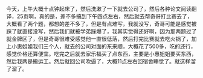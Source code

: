 今天，上午大概十点钟起床了，然后洗漱了一下就去公司了，然后各种论文阅读翻译，25页啊，真的是，差不多搞到下午四点左右，然后就去帮奇哥打比赛去了，大概看了两个题，都想的差不多了，但是有点难写，我就没写，奇哥可能是感觉被踩了就直接没写，然后我们就被学弟踩爆了，我其实觉得还好啊，因为那两题过了就金牌区了，但是奇哥很难受感觉他一直很低落，然后打完比赛就去吃火锅了，加上小惠姐姐我们三个人，就去的公司对面的东来顺，大概花了500多，吃的还行，感觉价格还算便宜。吃完之后就去家乐福买了点东西，主要是小惠姐姐要买东西，然后我两是搬运工。然后就回公司吹逼了，大概11点左右回宿舍睡觉了。就这样溜了溜了。
